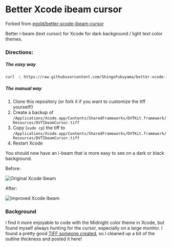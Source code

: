 Better Xcode ibeam cursor
=================

Forked from [egold/better-xcode-ibeam-cursor](https://github.com/egold/better-xcode-ibeam-cursor)

Better i-beam (text cursor) for Xcode for dark background / light text color themes.

### Directions:

##### The easy way

```bash
curl -L https://raw.githubusercontent.com/ShingoFukuyama/better-xcode-ibeam-cursor/master/install.sh | bash 
```

##### The manual way

1. Clone this repository (or fork it if you want to customize the tiff yourself!)
2. Create a backup of `/Applications/Xcode.app/Contents/SharedFrameworks/DVTKit.framework/Resources/DVTIbeamCursor.tiff`
3. Copy (`sudo cp`) the tiff to `/Applications/Xcode.app/Contents/SharedFrameworks/DVTKit.framework/Resources/DVTIbeamCursor.tiff`
4. Restart Xcode


You should now have an i-beam that is more easy to see on a dark or black background.

Before:

![Original Xcode Ibeam](https://raw.github.com/ShingoFukuyama/better-xcode-ibeam-cursor/master/cursor-example-before.png "Original Xcode Ibeam") 

After:

![Improved Xcode Ibeam](https://raw.github.com/ShingoFukuyama/better-xcode-ibeam-cursor/master/cursor-example-after.png "Replacement Xcode Ibeam")

### Background

I find it more enjoyable to code with the Midnight color theme in Xcode, but found myself always hunting for the cursor, especially on a large monitor. I found a pretty good [TIFF someone created](http://www.scigems.org/wordpress/?p=92), so I cleaned up a bit of the outline thickness and posted it here!
